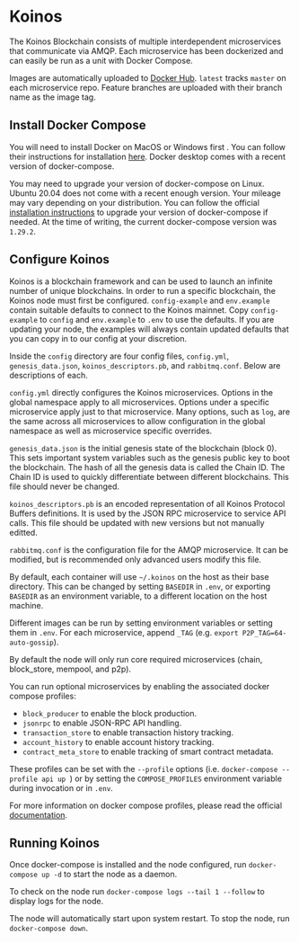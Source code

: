 # Koinos

The Koinos Blockchain consists of multiple interdependent microservices that communicate via AMQP. Each microservice has been dockerized and can easily be run as a unit with Docker Compose.

Images are automatically uploaded to [Docker Hub](https://hub.docker.com/u/koinos). `latest` tracks `master` on each microservice repo. Feature branches are uploaded with their branch name as the image tag.

## Install Docker Compose

You will need to install Docker on MacOS or Windows first . You can follow their instructions for installation [here](https://www.docker.com/products/docker-desktop). Docker desktop comes with a recent version of docker-compose.

You may need to upgrade your version of docker-compose on Linux. Ubuntu 20.04 does not come with a recent enough version. Your mileage may vary depending on your distribution. You can follow the official [installation instructions](https://docs.docker.com/compose/install/) to upgrade your version of docker-compose if needed. At the time of writing, the current docker-compose version was `1.29.2`.

## Configure Koinos

Koinos is a blockchain framework and can be used to launch an infinite number of unique blockchains. In order to run a specific blockchain, the Koinos node must first be configured. `config-example` and `env.example` contain suitable defaults to connect to the Koinos mainnet. Copy `config-example` to `config` and `env.example` to `.env` to use the defaults. If you are updating your node, the examples will always contain updated defaults that you can copy in to our config at your discretion.

Inside the `config` directory are four config files, `config.yml`, `genesis_data.json`, `koinos_descriptors.pb`, and `rabbitmq.conf`. Below are descriptions of each.

`config.yml` directly configures the Koinos microservices. Options in the global namespace apply to all microservices. Options under a specific microservice apply just to that microservice. Many options, such as `log`, are the same across all microservices to allow configuration in the global namespace as well as microservice specific overrides.

`genesis_data.json` is the initial genesis state of the blockchain (block 0). This sets important system variables such as the genesis public key to boot the blockchain. The hash of all the genesis data is called the Chain ID. The Chain ID is used to quickly differentiate between different blockchains. This file should never be changed.

`koinos_descriptors.pb` is an encoded representation of all Koinos Protocol Buffers definitions. It is used by the JSON RPC microservice to service API calls. This file should be updated with new versions but not manually editted.

`rabbitmq.conf` is the configuration file for the AMQP microservice. It can be modified, but is recommended only advanced users modify this file.

By default, each container will use `~/.koinos` on the host as their base directory. This can be changed by setting `BASEDIR` in `.env`, or exporting `BASEDIR` as an environment variable, to a different location on the host machine.

Different images can be run by setting environment variables or setting them in `.env`. For each microservice, append `_TAG` (e.g. `export P2P_TAG=64-auto-gossip`).

By default the node will only run core required microservices (chain, block_store, mempool, and p2p).

You can run optional microservices by enabling the associated docker compose profiles:

 - `block_producer` to enable the block production.
 - `jsonrpc` to enable JSON-RPC API handling.
 - `transaction_store` to enable transaction history tracking.
 - `account_history` to enable account history tracking.
 - `contract_meta_store` to enable tracking of smart contract metadata.

These profiles can be set with the `--profile` options (i.e. `docker-compose --profile api up `) or by setting the `COMPOSE_PROFILES` environment variable during invocation or in `.env`.

For more information on docker compose profiles, please read the official [documentation](https://docs.docker.com/compose/profiles/).

## Running Koinos

Once docker-compose is installed and the node configured, run `docker-compose up -d` to start the node as a daemon.

To check on the node run `docker-compose logs --tail 1 --follow` to display logs for the node.

The node will automatically start upon system restart. To stop the node, run `docker-compose down`.
